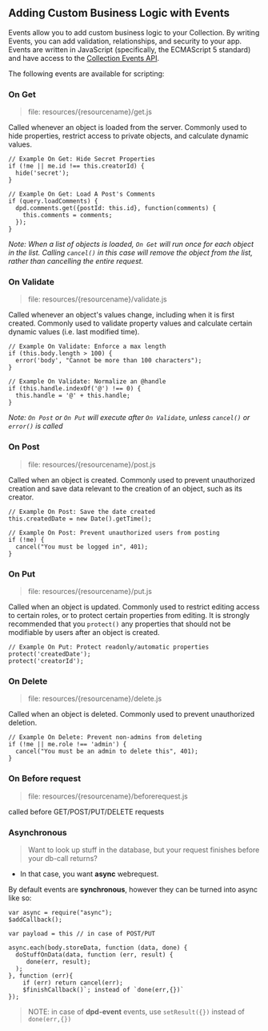 <!--{
  title: 'Adding Custom Business Logic with Events',
  tags: ['guide', 'collection', 'events']
}-->

## Adding Custom Business Logic with Events

Events allow you to add custom business logic to your Collection. By writing Events, you can add validation, relationships, and security to your app. Events are written in JavaScript (specifically, the ECMAScript 5 standard) and have access to the [Collection Events API](/docs/collections/reference/event-api.md).

The following events are available for scripting:

### On Get

> file: resources/{resourcename}/get.js

Called whenever an object is loaded from the server. Commonly used to hide properties, restrict access to private objects, and calculate dynamic values.

    // Example On Get: Hide Secret Properties
    if (!me || me.id !== this.creatorId) {
      hide('secret');
    }

<!--seperate-->

    // Example On Get: Load A Post's Comments
    if (query.loadComments) {
      dpd.comments.get({postId: this.id}, function(comments) {
        this.comments = comments;
      });  
    }

*Note: When a list of objects is loaded, `On Get` will run once for each object in the list. Calling `cancel()` in this case will remove the object from the list, rather than cancelling the entire request.*

### On Validate 

> file: resources/{resourcename}/validate.js

Called whenever an object's values change, including when it is first created. Commonly used to validate property values and calculate certain dynamic values (i.e. last modified time). 

    // Example On Validate: Enforce a max length
    if (this.body.length > 100) {
      error('body', "Cannot be more than 100 characters");
    }

<!--seperate-->

    // Example On Validate: Normalize an @handle
    if (this.handle.indexOf('@') !== 0) {
      this.handle = '@' + this.handle;
    }

*Note: `On Post` or `On Put` will execute after `On Validate`, unless `cancel()` or `error()` is called*


### On Post

> file: resources/{resourcename}/post.js

Called when an object is created. Commonly used to prevent unauthorized creation and save data relevant to the creation of an object, such as its creator.

    // Example On Post: Save the date created
    this.createdDate = new Date().getTime();

<!--seperate-->

    // Example On Post: Prevent unauthorized users from posting
    if (!me) {
      cancel("You must be logged in", 401);
    }


### On Put

> file: resources/{resourcename}/put.js

Called when an object is updated. Commonly used to restrict editing access to certain roles, or to protect certain properties from editing. It is strongly recommended that you `protect()` any properties that should not be modifiable by users after an object is created.

    // Example On Put: Protect readonly/automatic properties
    protect('createdDate');
    protect('creatorId');

### On Delete 

> file: resources/{resourcename}/delete.js

Called when an object is deleted. Commonly used to prevent unauthorized deletion.

    // Example On Delete: Prevent non-admins from deleting
    if (!me || me.role !== 'admin') {
      cancel("You must be an admin to delete this", 401);
    }
    
### On Before request 

> file: resources/{resourcename}/beforerequest.js

called before GET/POST/PUT/DELETE requests

### Asynchronous

> Want to look up stuff in the database, but your request finishes before your db-call returns?


* In that case, you want **async** webrequest.

By default events are **synchronous**, however they can be turned into async like so:


    var async = require("async");
    $addCallback();

    var payload = this // in case of POST/PUT

    async.each(body.storeData, function (data, done) {
      doStuffOnData(data, function (err, result) {
         done(err, result);
      );
    }, function (err){
        if (err) return cancel(err);
        $finishCallback()`; instead of `done(err,{})`
    });

> NOTE: in case of **dpd-event** events, use `setResult({})` instead of `done(err,{})`
